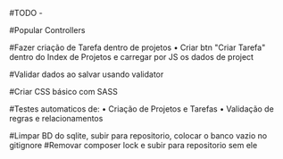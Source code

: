 #TODO - 

#Popular Controllers

#Fazer criação de Tarefa dentro de projetos
• Criar btn "Criar Tarefa" dentro do Index de Projetos e carregar por JS os dados de project

#Validar dados ao salvar usando validator

#Criar CSS básico com SASS

#Testes automaticos de:
• Criação de Projetos e Tarefas
• Validação de regras e relacionamentos

#Limpar BD do sqlite, subir para repositorio, colocar o banco vazio no gitignore
#Removar composer lock e subir para repositorio sem ele